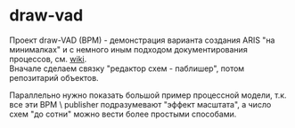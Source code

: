 # draw-vad
Проект draw-VAD (BPM) - демонстрация варианта создания ARIS "на минималках" и с немного иным подходом документирования процессов, см. [wiki](https://github.com/bpmbpm/draw-vad/wiki).   
Вначале сделаем связку "редактор схем - паблишер", потом репозитарий объектов. 

Параллельно нужно показать большой пример процессной модели, т.к. все эти BPM \ publisher подразумевают "эффект масштата", а число схем "до сотни" можно вести более простыми способами.  
